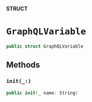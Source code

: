 **STRUCT**

# `GraphQLVariable`

```swift
public struct GraphQLVariable
```

## Methods
### `init(_:)`

```swift
public init(_ name: String)
```
